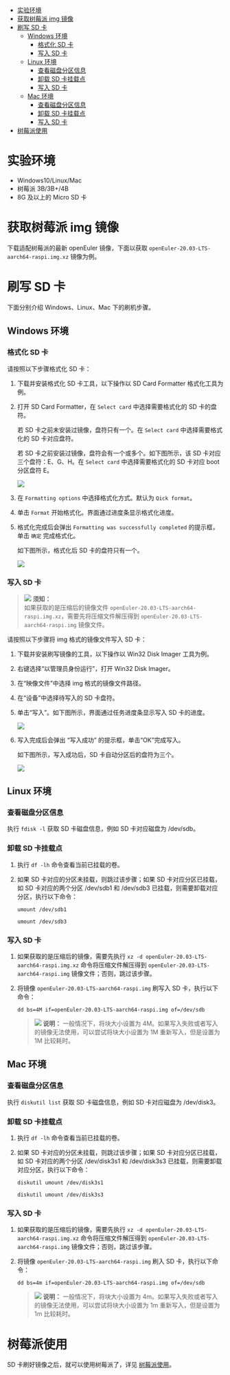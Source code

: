 <!-- TOC -->

- [实验环境](#实验环境)
- [获取树莓派 img 镜像](#获取树莓派-img-镜像)
- [刷写 SD 卡](#刷写-sd-卡)
    - [Windows 环境](#windows-环境)
        - [格式化 SD 卡](#格式化-sd-卡)
        - [写入 SD 卡](#写入-sd-卡)
    - [Linux 环境](#linux-环境)
        - [查看磁盘分区信息](#查看磁盘分区信息)
        - [卸载 SD 卡挂载点](#卸载-sd-卡挂载点)
        - [写入 SD 卡](#写入-sd-卡-1)
    - [Mac 环境](#mac-环境)
        - [查看磁盘分区信息](#查看磁盘分区信息-1)
        - [卸载 SD 卡挂载点](#卸载-sd-卡挂载点-1)
        - [写入 SD 卡](#写入-sd-卡-2)
- [树莓派使用](#树莓派使用)

<!-- /TOC -->

# 实验环境

- Windows10/Linux/Mac
- 树莓派 3B/3B+/4B
- 8G 及以上的 Micro SD 卡

# 获取树莓派 img 镜像

下载适配树莓派的最新 openEuler 镜像，下面以获取 `openEuler-20.03-LTS-aarch64-raspi.img.xz` 镜像为例。

# 刷写 SD 卡

下面分别介绍 Windows、Linux、Mac 下的刷机步骤。

## Windows 环境

### 格式化 SD 卡

请按照以下步骤格式化 SD 卡：

1.  下载并安装格式化 SD 卡工具，以下操作以 SD Card Formatter 格式化工具为例。
2.  打开 SD Card Formatter，在 `Select card` 中选择需要格式化的 SD 卡的盘符。

    若 SD 卡之前未安装过镜像，盘符只有一个。在 `Select card` 中选择需要格式化的 SD 卡对应盘符。

    若 SD 卡之前安装过镜像，盘符会有一个或多个。如下图所示，该 SD 卡对应三个盘符：E、G、H。在 `Select card` 中选择需要格式化的 SD 卡对应 boot 分区盘符 E。

    ![](images/盘符.jpg)

3.  在 `Formatting options` 中选择格式化方式。默认为 `Qick format`。
4.  单击 `Format` 开始格式化。界面通过进度条显示格式化进度。
5.  格式化完成后会弹出 `Formatting was successfully completed` 的提示框，单击 `确定` 完成格式化。
    
    如下图所示，格式化后 SD 卡的盘符只有一个。
    
    ![](images/格式化后盘.png)

### 写入 SD 卡

>![](public_sys-resources/icon-notice.gif) **须知：**   
>如果获取的是压缩后的镜像文件 `openEuler-20.03-LTS-aarch64-raspi.img.xz`，需要先将压缩文件解压得到 `openEuler-20.03-LTS-aarch64-raspi.img` 镜像文件。

请按照以下步骤将 img 格式的镜像文件写入 SD 卡：

1.  下载并安装刷写镜像的工具，以下操作以 Win32 Disk Imager 工具为例。
2.  右键选择“以管理员身份运行”，打开 Win32 Disk Imager。
3.  在“映像文件”中选择 img 格式的镜像文件路径。
4.  在“设备”中选择待写入的 SD 卡盘符。
5.  单击“写入”。如下图所示，界面通过任务进度条显示写入 SD 卡的进度。
   
    ![](images/写入SD.png)

6.  写入完成后会弹出 “写入成功” 的提示框，单击“OK”完成写入。
    
    如下图所示，写入成功后，SD 卡自动分区后的盘符为三个。
    
    ![](images/盘符.jpg)

## Linux 环境

### 查看磁盘分区信息

执行 `fdisk -l` 获取 SD 卡磁盘信息，例如 SD 卡对应磁盘为 /dev/sdb。

### 卸载 SD 卡挂载点

1.  执行 `df -lh` 命令查看当前已挂载的卷。
2.  如果 SD 卡对应的分区未挂载，则跳过该步骤；如果 SD 卡对应分区已挂载，如 SD 卡对应的两个分区 /dev/sdb1 和 /dev/sdb3 已挂载，则需要卸载对应分区，执行以下命令：

    `umount /dev/sdb1`

    `umount /dev/sdb3`

### 写入 SD 卡

1.  如果获取的是压缩后的镜像，需要先执行 `xz -d openEuler-20.03-LTS-aarch64-raspi.img.xz` 命令将压缩文件解压得到 `openEuler-20.03-LTS-aarch64-raspi.img` 镜像文件；否则，跳过该步骤。
2.  将镜像 `openEuler-20.03-LTS-aarch64-raspi.img` 刷写入 SD 卡，执行以下命令：
    
    `dd bs=4M if=openEuler-20.03-LTS-aarch64-raspi.img of=/dev/sdb`

    >![](public_sys-resources/icon-note.gif) **说明：** 
    >一般情况下，将块大小设置为 4M。如果写入失败或者写入的镜像无法使用，可以尝试将块大小设置为 1M 重新写入，但是设置为 1M 比较耗时。

## Mac 环境

### 查看磁盘分区信息

执行 `diskutil list` 获取 SD 卡磁盘信息，例如 SD 卡对应磁盘为 /dev/disk3。

### 卸载 SD 卡挂载点

1.  执行 `df -lh` 命令查看当前已挂载的卷。
2.  如果 SD 卡对应的分区未挂载，则跳过该步骤；如果 SD 卡对应分区已挂载，如 SD 卡对应的两个分区 /dev/disk3s1 和 /dev/disk3s3 已挂载，则需要卸载对应分区，执行以下命令：

    `diskutil umount /dev/disk3s1`

    `diskutil umount /dev/disk3s3`

### 写入 SD 卡

1.  如果获取的是压缩后的镜像，需要先执行 `xz -d openEuler-20.03-LTS-aarch64-raspi.img.xz` 命令将压缩文件解压得到 `openEuler-20.03-LTS-aarch64-raspi.img` 镜像文件；否则，跳过该步骤。
2.  将镜像 `openEuler-20.03-LTS-aarch64-raspi.img` 刷入 SD 卡，执行以下命令：

    `dd bs=4m if=openEuler-20.03-LTS-aarch64-raspi.img of=/dev/sdb`

    >![](public_sys-resources/icon-note.gif) **说明：** 
    >一般情况下，将块大小设置为 4m。如果写入失败或者写入的镜像无法使用，可以尝试将块大小设置为 1m 重新写入，但是设置为 1m 比较耗时。

# 树莓派使用

SD 卡刷好镜像之后，就可以使用树莓派了，详见 [树莓派使用](./树莓派使用.md)。